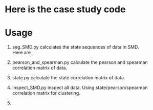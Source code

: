 # Here is the case study code

# Usage

1. seg_SMD.py calculates the state sequences of data in SMD.  
Here are 

2. pearson_and_spearman.py calculate the pearson and spearman correlation matrix of data.

3. state.py calculate the state correlation matrix of data.

4. inspect_SMD.py inspect all data. Using state/pearson/spearman correlation matrix for clustering.

5.
